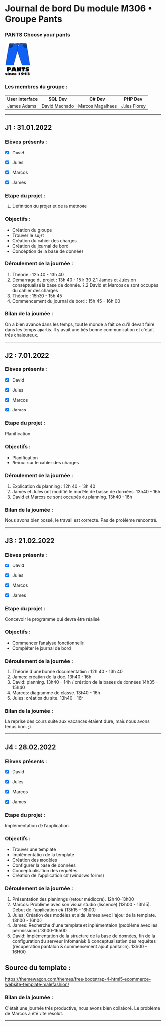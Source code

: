 # Journal de bord Du module M306 • Groupe Pants

### PANTS Choose your pants

![Pants](https://raw.githubusercontent.com/azrod2K/Pants/main/bestlogoptp.png)

### Les membres du groupe :

| User Interface |    SQL Dev    |       C# Dev     |    PHP Dev   |
| -------------- | ------------- | ---------------- |--------------|
|  James Adams   | David Machado | Marcos Magalhaes | Jules Florey |



---


## J1 : 31.01.2022

### Elèves présents :
- [x] David
- [x] Jules
- [x] Marcos
- [x] James


### Etape du projet :
1. Définition du projet et de la méthode

### Objectifs :
* Création du groupe 
* Trouver le sujet
* Création du cahier des charges  
* Création du journal de bord
* Concéption de la base de données



### Déroulement de la journée :
1. Théorie : 12h 40 - 13h 40
2. Démarrage du projet : 13h 40 - 15 h 30
    2.1 James et Jules on conséptualisé la base de donnée.
    2.2 David et Marcos ce sont occupés du cahier des charges
3. Théorie : 15h30 - 15h 45
4. Commencement du journal de bord : 15h 45 - 16h 00



### Bilan de la journée : 

On a bien avancé dans les temps, tout le monde a fait ce qu'il devait faire dans les temps apartis. Il y avait une trés bonne communication et c'etait trés chaleureux.

---

## J2 : 7.01.2022

### Elèves présents :
- [x] David
- [x] Jules
- [x] Marcos
- [x] James


### Etape du projet :
Planification

### Objectifs :
* Planification 
* Retour sur le cahier des charges

### Déroulement de la journée :
1. Explication du planning : 12h 40 - 13h 40
2. James et Jules ont modifié le modéle de basse de données. 13h40 - 16h
3. David et Marcos ce sont occupés du planning. 13h40 - 16h


### Bilan de la journée :
Nous avons bien bossé, le travail est correcte. Pas de problème rencontré. 

---

## J3 : 21.02.2022

### Elèves présents :
- [x] David
- [x] Jules
- [x] Marcos
- [x] James


### Etape du projet :
Concevoir le programme qui devra être
réalisé

### Objectifs :
* Commencer l’analyse fonctionnelle 
* Compléter le journal de bord

### Déroulement de la journée :
1. Théorie d'une bonne documentation : 12h 40 - 13h 40
2. James: création de la doc. 13h40 - 16h
3. David: planning. 13h40 - 14h / création de la bases de données 14h35 - 15h40
4. Marcos: diagramme de classe. 13h40 - 16h
5. Jules: création du site. 13h40 - 16h


### Bilan de la journée :
La reprise des cours suite aux vacances étaient dure, mais nous avons tenus bon. ;)

---
## J4 : 28.02.2022

### Elèves présents :
- [x] David
- [x] Jules
- [x] Marcos
- [x] James


### Etape du projet :
Implémentation de l’application

### Objectifs :
* Trouver une template
* Implémentation de la template
* Création des modèles
* Configurer la base de données
* Conceptualisation des requêtes
* Création de l'application c# (windows forms)

### Déroulement de la journée :
1. Présentation des planinngs (retour médiocre). 12h40-13h00
2. Marcos: Problème avec son visual studio (liscence) (13h00 - 13h15). Début de l'application c# (13h15 - 16h00)
3. Jules: Création des modèles et aide James avec l'ajout de la template. 13h00 - 16h00
4. James: Recherche d'une template et inplémentaion (problème avec les permissions).13h00-16h00
5. David: Implémentation de la structure de la base de données, fin de la configuration du serveur Infomaniak & conceptualisation des requêtes (récuperation pantalon & commencement ajout pantalon). 13h00 - 16H00 

## Source du template :
https://themewagon.com/themes/free-bootstrap-4-html5-ecommerce-website-template-malefashion/

### Bilan de la journée :
C'était une journée trés productive, nous avons bien collaboré. Le problème de Marcos a été vite résolut.

---
